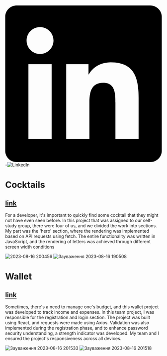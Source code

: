 

<svg role="img" viewBox="0 0 24 24" xmlns="http://www.w3.org/2000/svg"><title>LinkedIn</title><path d="M20.447 20.452h-3.554v-5.569c0-1.328-.027-3.037-1.852-3.037-1.853 0-2.136 1.445-2.136 2.939v5.667H9.351V9h3.414v1.561h.046c.477-.9 1.637-1.85 3.37-1.85 3.601 0 4.267 2.37 4.267 5.455v6.286zM5.337 7.433c-1.144 0-2.063-.926-2.063-2.065 0-1.138.92-2.063 2.063-2.063 1.14 0 2.064.925 2.064 2.063 0 1.139-.925 2.065-2.064 2.065zm1.782 13.019H3.555V9h3.564v11.452zM22.225 0H1.771C.792 0 0 .774 0 1.729v20.542C0 23.227.792 24 1.771 24h20.451C23.2 24 24 23.227 24 22.271V1.729C24 .774 23.2 0 22.222 0h.003z"/></svg>-![LinkedIn](https://www.linkedin.com/in/yevgeny-melnyk-831158259/)

# Cocktails
## [link](https://github.com/Zhe1a/Cocktails)
For a developer, it's important to quickly find some cocktail that they might not have even seen before. In this project that was assigned to our self-study group, there were four of us, and we divided the work into sections.
My part was the 'hero' section, where the rendering was implemented based on API requests using fetch. The entire functionality was written in JavaScript, and the rendering of letters was achieved through different screen width conditions

![2023-08-16 200456](https://github.com/Zhe1a/Zhe1a/assets/108029808/7186045c-9a47-4c9e-84d9-66400798b74a)
![Зауваження 2023-08-16 190508](https://github.com/Zhe1a/Zhe1a/assets/108029808/77d74b7c-6c92-497e-824f-e9a2578f681e)


# Wallet
## [link](https://github.com/Zhe1a/Wallet)
Sometimes, there's a need to manage one's budget, and this wallet project was developed to track income and expenses. In this team project, I was responsible for the registration and login section. The project was built using React, and requests were made using Axios.
Validation was also implemented during the registration phase, and to enhance password security understanding, a strength indicator was developed. My team and I ensured the project's responsiveness across all devices.

![Зауваження 2023-08-16 201533](https://github.com/Zhe1a/Zhe1a/assets/108029808/35149206-7b3a-46fe-ba09-68fdde919e50)
![Зауваження 2023-08-16 201518](https://github.com/Zhe1a/Zhe1a/assets/108029808/3840ca5c-8f5d-4609-8393-3b63576da73c)




<!--


**Zhe1a/Zhe1a** is a ✨ _special_ ✨ repository because its `README.md` (this file) appears on your GitHub profile.

Here are some ideas to get you started:

- 🔭 I’m currently working on ...
- 🌱 I’m currently learning ...
- 👯 I’m looking to collaborate on ...
- 🤔 I’m looking for help with ...
- 💬 Ask me about ...

- 📫 How to reach me: ...
- 😄 Pronouns: ...
- ⚡ Fun fact: ...!
2)

-->
